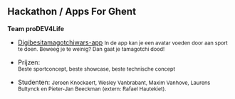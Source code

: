 Hackathon **/ Apps For Ghent**
----------------------------

**Team proDEV4Life**

- [Digibesitamagotchiwars-app](https://drive.google.com/file/d/0B3SMC7ON0MS6WVZWQVhVNjZHOVk/view)
  <small>In de app kan je een avatar voeden door aan sport te doen. Beweeg je te weinig? Dan gaat je tamagotchi dood!</small>

- Prijzen:  
  <small>Beste sportconcept, beste showcase, beste technische concept</small>

- Studenten:
  <small>Jeroen Knockaert, Wesley Vanbrabant, Maxim Vanhove, Laurens Bultynck en Pieter-Jan Beeckman (extern: Rafael Hautekiet).</small>